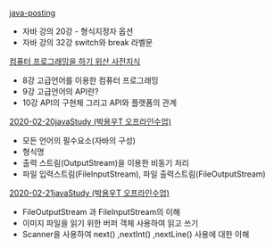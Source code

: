 [java-posting](https://github.com/DevLimK1/TIL/blob/master/JAVA/JAVA_newlecT/java-posting.md)

- 자바 강의 20강 - 형식지정자 옵션
- 자바 강의 32강 switch와 break 라벨문

[컴퓨터 프로그래밍을 하기 위산 사전지식](https://github.com/DevLimK1/TIL/blob/master/JAVA/JAVA_newlecT/%EC%BB%B4%ED%93%A8%ED%84%B0%20%ED%94%84%EB%A1%9C%EA%B7%B8%EB%9E%98%EB%B0%8D%EC%9D%84%20%ED%95%98%EA%B8%B0%20%EC%9C%84%ED%95%9C%20%EC%82%AC%EC%A0%84%EC%A7%80%EC%8B%9D.md)

- 8강 고급언어를 이용한 컴퓨터 프로그래밍
- 9강 고급언어의 API란?
- 10강 API의 구현체 그리고 API와 플랫폼의 관계

[2020-02-20javaStudy (박용우T 오프라인수업)](https://github.com/DevLimK1/TIL/blob/master/JAVA/JAVA_newlecT/2020-02-20javaStudy.md)

- 모든 언어의 필수요소(자바의 구성)
- 형식명
- 출력 스트림(OutputStream)을 이용한 비동기 처리
- 파일 입력스트림(FileInputStream), 파일 출력스트림(FileOutputStream)

[2020-02-21javaStudy (박용우T 오프라인수업)](https://github.com/DevLimK1/TIL/blob/master/JAVA/JAVA_newlecT/2020-02-21javaStudy.md)

- FileOutputStream 과 FileInputStream의 이해
- 이미지 파일을 읽기 위한 버퍼 객체 사용하여 읽고 쓰기
- Scanner을 사용하여  next() ,nextInt() ,nextLine() 사용에 대한 이해
